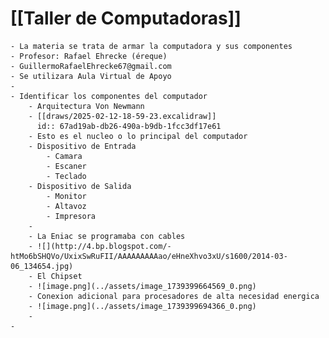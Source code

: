 # [[Taller de Computadoras]]
	- La materia se trata de armar la computadora y sus componentes
	- Profesor: Rafael Ehrecke (éreque)
	- GuillermoRafaelEhrecke67@gmail.com
	- Se utilizara Aula Virtual de Apoyo
	-
	- Identificar los componentes del computador
		- Arquitectura Von Newmann
		- [[draws/2025-02-12-18-59-23.excalidraw]]
		  id:: 67ad19ab-db26-490a-b9db-1fcc3df17e61
		- Esto es el nucleo o lo principal del computador
		- Dispositivo de Entrada
			- Camara
			- Escaner
			- Teclado
		- Dispositivo de Salida
			- Monitor
			- Altavoz
			- Impresora
		-
		- La Eniac se programaba con cables
		- ![](http://4.bp.blogspot.com/-htMo6bSHQVo/UxixSwRuFII/AAAAAAAAAao/eHneXhvo3xU/s1600/2014-03-06_134654.jpg)
		- El Chipset
		- ![image.png](../assets/image_1739399664569_0.png)
		- Conexion adicional para procesadores de alta necesidad energica
		- ![image.png](../assets/image_1739399694366_0.png)
		-
	-